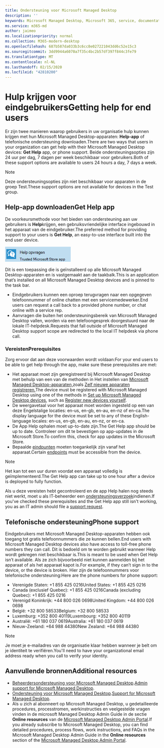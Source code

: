 ```yaml
---
title: Ondersteuning voor Microsoft Managed Desktop
description: ''
keywords: Microsoft Managed Desktop, Microsoft 365, service, documentatie
ms.service: m365-md
author: jaimeo
ms.localizationpriority: normal
ms.collection: M365-modern-desktop
ms.openlocfilehash: 687b587da033b3c6cc8e027221043dd6c52e15c3
ms.sourcegitcommit: 3dd9944a6070a7f35c4bc2b57df397f844c3fe79
ms.translationtype: MT
ms.contentlocale: nl-NL
ms.lasthandoff: 02/15/2020
ms.locfileid: "42810200"
---
```

# <a name="getting-help-for-end-users"></a><span data-ttu-id="f9bf8-103">Hulp krijgen voor eindgebruikers</span><span class="sxs-lookup"><span data-stu-id="f9bf8-103">Getting help for end users</span></span>

<span data-ttu-id="f9bf8-104">Er zijn twee manieren waarop gebruikers in uw organisatie hulp kunnen krijgen met hun Microsoft Managed Desktop-apparaten: **Help-app** of telefonische ondersteuning downloaden.</span><span class="sxs-lookup"><span data-stu-id="f9bf8-104">There are two ways that users in your organization can get help with their Microsoft Managed Desktop devices: **Get Help** app, or phone support.</span></span> <span data-ttu-id="f9bf8-105">Beide ondersteuningsopties zijn 24 uur per dag, 7 dagen per week beschikbaar voor gebruikers.</span><span class="sxs-lookup"><span data-stu-id="f9bf8-105">Both of these support options are available to users 24 hours a day, 7 days a week.</span></span>
 
>[!NOTE]
><span data-ttu-id="f9bf8-106">Deze ondersteuningsopties zijn niet beschikbaar voor apparaten in de groep Test.</span><span class="sxs-lookup"><span data-stu-id="f9bf8-106">These support options are not available for devices in the Test group.</span></span>

## <a name="get-help-app"></a><span data-ttu-id="f9bf8-107">Help-app downloaden</span><span class="sxs-lookup"><span data-stu-id="f9bf8-107">Get Help app</span></span>

<span data-ttu-id="f9bf8-108">De voorkeursmethode voor het bieden van ondersteuning aan uw gebruikers is **Help**krijgen, een gebruiksvriendelijke interface ingebouwd in het apparaat van de eindgebruiker.</span><span class="sxs-lookup"><span data-stu-id="f9bf8-108">The preferred method for providing support to your users is **Get Help**, an easy-to-use interface built into the end user device.</span></span>  

![Pictogram Help-app downloaden](../../media/get-help.png)

<span data-ttu-id="f9bf8-110">Dit is een toepassing die is geïnstalleerd op alle Microsoft Managed Desktop-apparaten en is vastgemaakt aan de taakbalk.</span><span class="sxs-lookup"><span data-stu-id="f9bf8-110">This is an application that’s installed on all Microsoft Managed Desktop devices and is pinned to the task bar.</span></span> 

- <span data-ttu-id="f9bf8-111">Eindgebruikers kunnen een oproep terugvragen naar een opgegeven telefoonnummer of online chatten met een servicemedewerker.</span><span class="sxs-lookup"><span data-stu-id="f9bf8-111">End users can request a call back to a provided phone number, or chat online with a service rep.</span></span>
- <span data-ttu-id="f9bf8-112">Aanvragen die buiten het ondersteuningsbereik van Microsoft Managed Desktop vallen, worden via een telefoongesprek doorgestuurd naar de lokale IT-helpdesk.</span><span class="sxs-lookup"><span data-stu-id="f9bf8-112">Requests that fall outside of Microsoft Managed Desktop support scope are redirected to the local IT helpdesk via phone call.</span></span>

### <a name="prerequisites"></a><span data-ttu-id="f9bf8-113">Vereisten</span><span class="sxs-lookup"><span data-stu-id="f9bf8-113">Prerequisites</span></span>
<span data-ttu-id="f9bf8-114">Zorg ervoor dat aan deze voorwaarden wordt voldaan:</span><span class="sxs-lookup"><span data-stu-id="f9bf8-114">For your end users to be able to get help through the app, make sure these prerequisites are met:</span></span>

- <span data-ttu-id="f9bf8-115">Het apparaat moet zijn geregistreerd bij Microsoft Managed Desktop met behulp van een van de methoden in Het instellen van [Microsoft Managed Desktop-apparaten,](../get-started/set-up-devices.md)zoals [Zelf nieuwe apparaten registreren.](../get-started/register-devices-self.md)</span><span class="sxs-lookup"><span data-stu-id="f9bf8-115">The device must be registered with Microsoft Managed Desktop using one of the methods in [Set up Microsoft Managed Desktop devices](../get-started/set-up-devices.md), such as [Register new devices yourself](../get-started/register-devices-self.md).</span></span>
- <span data-ttu-id="f9bf8-116">De weergavetaal voor het apparaat moet worden ingesteld op een van deze Engelstalige locaties: en-us, en-gb, en-au, en-nz of en-ca.</span><span class="sxs-lookup"><span data-stu-id="f9bf8-116">The display language for the device must be set to any of these English-language locales: en-us, en-gb, en-au, en-nz, or en-ca.</span></span>
- <span data-ttu-id="f9bf8-117">De App Help ophalen moet up-to-date zijn.</span><span class="sxs-lookup"><span data-stu-id="f9bf8-117">The Get Help app should be up to date.</span></span> <span data-ttu-id="f9bf8-118">Controleer om dit te bevestigen op app-updates in de Microsoft Store.</span><span class="sxs-lookup"><span data-stu-id="f9bf8-118">To confirm this, check for app updates in the Microsoft Store.</span></span>
- <span data-ttu-id="f9bf8-119">Bepaalde [eindpunten](../get-ready/network.md#endpoints-allowed---specific-for-microsoft-managed-desktop) moeten toegankelijk zijn vanaf het apparaat.</span><span class="sxs-lookup"><span data-stu-id="f9bf8-119">Certain [endpoints](../get-ready/network.md#endpoints-allowed---specific-for-microsoft-managed-desktop) must be accessible from the device.</span></span>

> [!NOTE]
> <span data-ttu-id="f9bf8-120">Het kan tot een uur duren voordat een apparaat volledig is geïmplementeerd.</span><span class="sxs-lookup"><span data-stu-id="f9bf8-120">The Get Help app can take up to one hour after a device is deployed to fully function.</span></span>

<span data-ttu-id="f9bf8-121">Als u deze vereisten hebt gecontroleerd en de app Help halen nog steeds niet werkt, moet u als IT-beheerder een [ondersteuningsverzoek](admin-support.md)indienen.</span><span class="sxs-lookup"><span data-stu-id="f9bf8-121">If you've checked these prerequisites and the Get Help app still isn't working, you as an IT admin should file a [support request](admin-support.md).</span></span>

## <a name="phone-support"></a><span data-ttu-id="f9bf8-122">Telefonische ondersteuning</span><span class="sxs-lookup"><span data-stu-id="f9bf8-122">Phone support</span></span>

<span data-ttu-id="f9bf8-123">Eindgebruikers met Microsoft Managed Desktop-apparaten hebben ook toegang tot gratis telefoonnummers die ze kunnen bellen.</span><span class="sxs-lookup"><span data-stu-id="f9bf8-123">End users with Microsoft Managed Desktop devices also have access to toll-free phone numbers they can call.</span></span> <span data-ttu-id="f9bf8-124">Dit is bedoeld om te worden gebruikt wanneer Help wordt gekregen niet beschikbaar is.</span><span class="sxs-lookup"><span data-stu-id="f9bf8-124">This is meant to be used when Get Help isn’t available.</span></span> <span data-ttu-id="f9bf8-125">Als ze zich bijvoorbeeld niet kunnen aanmelden bij het apparaat of als het apparaat kapot is.</span><span class="sxs-lookup"><span data-stu-id="f9bf8-125">For example, if they can’t sign in to the device, or the device is broken.</span></span> <span data-ttu-id="f9bf8-126">Hier zijn de telefoonnummers voor telefonische ondersteuning:</span><span class="sxs-lookup"><span data-stu-id="f9bf8-126">Here are the phone numbers for phone support:</span></span>

- <span data-ttu-id="f9bf8-127">Verenigde Staten: +1 855 425 0216</span><span class="sxs-lookup"><span data-stu-id="f9bf8-127">United States: +1 855 425 0216</span></span>
- <span data-ttu-id="f9bf8-128">Canada (exclusief Quebec): +1 855 425 0216</span><span class="sxs-lookup"><span data-stu-id="f9bf8-128">Canada (excluding Quebec): +1 855 425 0216</span></span>
- <span data-ttu-id="f9bf8-129">Verenigd Koninkrijk: +44 800 026 0698</span><span class="sxs-lookup"><span data-stu-id="f9bf8-129">United Kingdom: +44 800 026 0698</span></span>
- <span data-ttu-id="f9bf8-130">België: +32 800 58533</span><span class="sxs-lookup"><span data-stu-id="f9bf8-130">Belgium: +32 800 58533</span></span>
- <span data-ttu-id="f9bf8-131">Luxemburg: +352 800 40119</span><span class="sxs-lookup"><span data-stu-id="f9bf8-131">Luxembourg: +352 800 40119</span></span>
- <span data-ttu-id="f9bf8-132">Australië: +61 180 037 0619</span><span class="sxs-lookup"><span data-stu-id="f9bf8-132">Australia: +61 180 037 0619</span></span>
- <span data-ttu-id="f9bf8-133">Nieuw-Zeeland: +64 988 44380</span><span class="sxs-lookup"><span data-stu-id="f9bf8-133">New Zealand: +64 988 44380</span></span>

>[!NOTE]
><span data-ttu-id="f9bf8-134">Je moet je e-mailadres van de organisatie klaar hebben wanneer je belt om je identiteit te verifiëren.</span><span class="sxs-lookup"><span data-stu-id="f9bf8-134">You'll need to have your organizational email address ready when you call to verify your identity.</span></span> 

## <a name="additional-resources"></a><span data-ttu-id="f9bf8-135">Aanvullende bronnen</span><span class="sxs-lookup"><span data-stu-id="f9bf8-135">Additional resources</span></span>
- <span data-ttu-id="f9bf8-136">[Beheerdersondersteuning voor Microsoft Managed Desktop](admin-support.md).</span><span class="sxs-lookup"><span data-stu-id="f9bf8-136">[Admin support for Microsoft Managed Desktop](admin-support.md).</span></span> 
- <span data-ttu-id="f9bf8-137">[Ondersteuning voor Microsoft Managed Desktop](../service-description/support.md).</span><span class="sxs-lookup"><span data-stu-id="f9bf8-137">[Support for Microsoft Managed Desktop](../service-description/support.md).</span></span>
- <span data-ttu-id="f9bf8-138">Als u zich al abonneert op Microsoft Managed Desktop, u gedetailleerde procedures, processtromen, werkinstructies en veelgestelde vragen vinden in de microsoft Managed Desktop Admin Guide in de sectie **Online resources** van de [Microsoft Managed Desktop Admin Portal](https://aka.ms/mwaasportal).</span><span class="sxs-lookup"><span data-stu-id="f9bf8-138">If you already subscribe to Microsoft Managed Desktop, you can find detailed procedures, process flows, work instructions, and FAQs in the Microsoft Managed Desktop Admin Guide in the **Online resources** section of the [Microsoft Managed Desktop Admin Portal](https://aka.ms/mwaasportal).</span></span>
